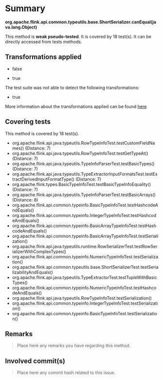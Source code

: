 # Summary
**org.apache.flink.api.common.typeutils.base.ShortSerializer.canEqual(java.lang.Object)**

This method is **weak pseudo-tested**.
It is covered by 18 test(s). It can be directly accessed from tests methods.


## Transformations applied

- false

- true


The test suite was not able to detect the following transformations:
 * true 


More information about the transformations applied can be found [here](https://github.com/STAMP-project/pitest-descartes)

## Covering tests
This method is covered by 18 test(s).
* org.apache.flink.api.java.typeutils.RowTypeInfoTest.testCustomFieldNames() (Distance: 7)
* org.apache.flink.api.java.typeutils.RowTypeInfoTest.testGetTypeAt() (Distance: 7)
* org.apache.flink.api.java.typeutils.TypeInfoParserTest.testBasicTypes() (Distance: 7)
* org.apache.flink.api.java.typeutils.TypeExtractorInputFormatsTest.testExtractDerivedInputFormatType() (Distance: 7)
* org.apache.flink.types.BasicTypeInfoTest.testBasicTypeInfoEquality() (Distance: 7)
* org.apache.flink.api.java.typeutils.TypeInfoParserTest.testBasicArrays() (Distance: 8)
* org.apache.flink.api.common.typeinfo.BasicTypeInfoTest.testHashcodeAndEquals()
* org.apache.flink.api.common.typeinfo.IntegerTypeInfoTest.testHashcodeAndEquals()
* org.apache.flink.api.common.typeinfo.BasicArrayTypeInfoTest.testHashcodeAndEquals()
* org.apache.flink.api.common.typeinfo.BasicArrayTypeInfoTest.testSerialization()
* org.apache.flink.api.java.typeutils.runtime.RowSerializerTest.testRowSerializerWithComplexTypes()
* org.apache.flink.api.common.typeinfo.NumericTypeInfoTest.testSerialization()
* org.apache.flink.api.common.typeutils.base.ShortSerializerTest.testSerializabilityAndEquals()
* org.apache.flink.api.java.typeutils.TypeExtractorTest.testTupleWithBasicTypes()
* org.apache.flink.api.common.typeinfo.NumericTypeInfoTest.testHashcodeAndEquals()
* org.apache.flink.api.java.typeutils.RowTypeInfoTest.testSerialization()
* org.apache.flink.api.common.typeinfo.IntegerTypeInfoTest.testSerialization()
* org.apache.flink.api.common.typeinfo.BasicTypeInfoTest.testSerialization()


## Remarks
> Place here any remarks you have regarding this method.

## Involved commit(s)

> Place here any commit hash related to this issue.
